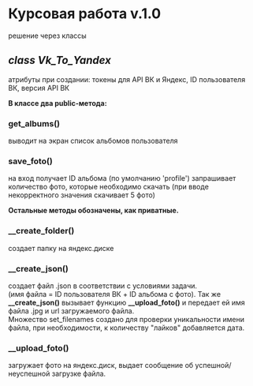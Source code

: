 # Курсовая работа v.1.0
решение через классы
## *class Vk_To_Yandex*
атрибуты при создании: токены для API ВК и Яндекс, ID пользователя ВК, версия API ВК

**В классе два public-метода:**
### get_albums()
выводит на экран список альбомов пользователя
### save_foto()
на вход получает ID альбома (по умолчанию 'profile') запрашивает количество фото, которые необходимо скачать (при вводе некорректного значения скачивает 5 фото)


 **Остальные методы обозначены, как приватные.**
 
 
### __create_folder()
создает папку на яндекс.диске
### __create_json()
создает файл .json в соответствии с условиями задачи.   
(имя файла = ID пользователя ВК + ID альбома с фото). 
Так же **__create_json()** вызывает функцию **__upload_foto()** и передает ей имя файла .jpg и url загружаемого файла.  
Множество set_filenames создано для проверки уникальности имени файла, при необходимости, к количеству "лайков" добавляется дата.
### __upload_foto()  
загружает фото на яндекс.диск, выдает сообщение об успешной/неуспешной загрузке файла.
 
 
